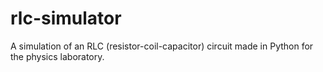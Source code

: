 # rlc-simulator
A simulation of an RLC (resistor-coil-capacitor) circuit made in Python for the physics laboratory.
